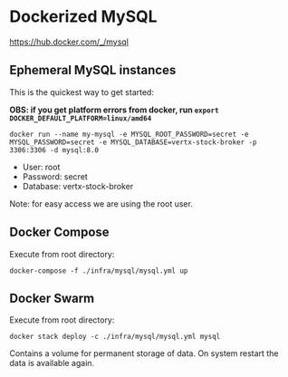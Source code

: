 # Dockerized MySQL

https://hub.docker.com/_/mysql

## Ephemeral MySQL instances
This is the quickest way to get started:

<b>OBS: if you get platform errors from docker, run
`export DOCKER_DEFAULT_PLATFORM=linux/amd64`
</b>

```
docker run --name my-mysql -e MYSQL_ROOT_PASSWORD=secret -e MYSQL_PASSWORD=secret -e MYSQL_DATABASE=vertx-stock-broker -p 3306:3306 -d mysql:8.0
```

* User: root
* Password: secret
* Database: vertx-stock-broker

Note: for easy access we are using the root user.

## Docker Compose
Execute from root directory:
```
docker-compose -f ./infra/mysql/mysql.yml up
```

## Docker Swarm
Execute from root directory:
```
docker stack deploy -c ./infra/mysql/mysql.yml mysql
```

Contains a volume for permanent storage of data. On system restart the data is available again.
